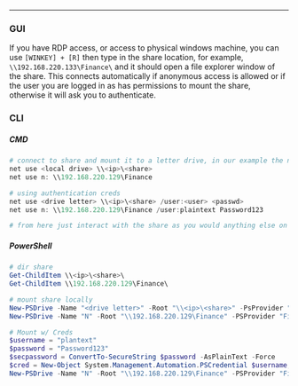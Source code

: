 -- -
### GUI
If you have RDP access, or access to physical windows machine, you can use `[WINKEY] + [R]` then type in the share location, for example, `\\192.168.220.133\Finance\` and it should open a file explorer window of the share. This connects automatically if anonymous access is allowed or if the user you are logged in as has permissions to mount the share, otherwise it will ask you to authenticate. 
### CLI
##### CMD
```powershell
# connect to share and mount it to a letter drive, in our example the n:\ drive.
net use <local drive> \\<ip>\<share>
net use n: \\192.168.220.129\Finance

# using authentication creds
net use <drive letter> \\<ip>\<share> /user:<user> <passwd>
net use n: \\192.168.220.129\Finance /user:plaintext Password123

# from here just interact with the share as you would anything else on the local system. 
```
##### PowerShell
```powershell
# dir share
Get-ChildItem \\<ip>\<share>\
Get-ChildItem \\192.168.220.129\Finance\

# mount share locally
New-PSDrive -Name "<drive letter>" -Root "\\<ip>\<share>" -PsProvider "FileSystem"
New-PSDrive -Name "N" -Root "\\192.168.220.129\Finance" -PSProvider "FileSystem"

# Mount w/ Creds
$username = "plantext"
$password = "Password123"
$secpassword = ConvertTo-SecureString $password -AsPlainText -Force
$cred = New-Object System.Management.Automation.PSCredential $username, $secpassword
New-PSDrive -Name "N" -Root "\\192.168.220.129\Finance" -PSProvider "FileSystem" -Credential $cred
```